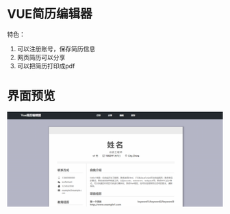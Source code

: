 # VUE简历编辑器
特色：
1. 可以注册账号，保存简历信息
2. 网页简历可以分享
3. 可以把简历打印成pdf
# 界面预览
![image](https://github.com/JenvyXU/vue-resume/blob/master/vue-resume.png)

